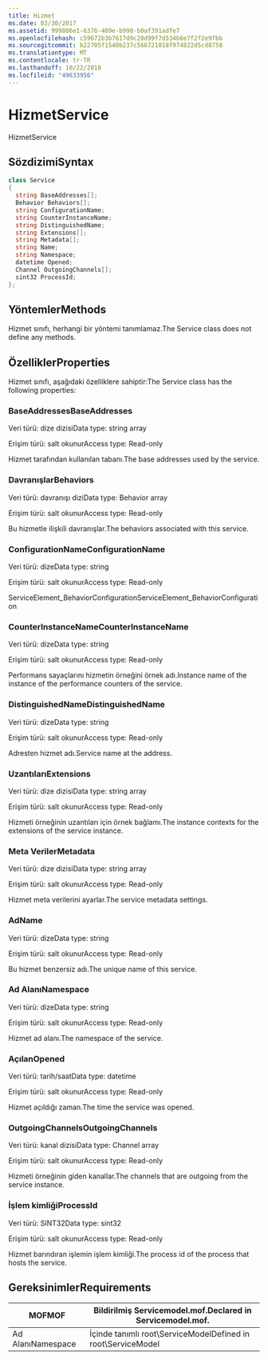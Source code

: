 ```yaml
---
title: Hizmet
ms.date: 03/30/2017
ms.assetid: 999806e1-6376-409e-b998-b0af391adfe7
ms.openlocfilehash: c59672b3b7617d9c28d99f7d534b6e7f2f2e9fbb
ms.sourcegitcommit: b22705f1540b237c566721018f974822d5cd8758
ms.translationtype: MT
ms.contentlocale: tr-TR
ms.lasthandoff: 10/22/2018
ms.locfileid: "49633956"
---
```

# <a name="service"></a><span data-ttu-id="6bae8-102">Hizmet</span><span class="sxs-lookup"><span data-stu-id="6bae8-102">Service</span></span>
<span data-ttu-id="6bae8-103">Hizmet</span><span class="sxs-lookup"><span data-stu-id="6bae8-103">Service</span></span>  
  
## <a name="syntax"></a><span data-ttu-id="6bae8-104">Sözdizimi</span><span class="sxs-lookup"><span data-stu-id="6bae8-104">Syntax</span></span>  
  
```csharp
class Service  
{  
  string BaseAddresses[];  
  Behavior Behaviors[];  
  string ConfigurationName;  
  string CounterInstanceName;  
  string DistinguishedName;  
  string Extensions[];  
  string Metadata[];  
  string Name;  
  string Namespace;  
  datetime Opened;  
  Channel OutgoingChannels[];  
  sint32 ProcessId;  
};  
```  
  
## <a name="methods"></a><span data-ttu-id="6bae8-105">Yöntemler</span><span class="sxs-lookup"><span data-stu-id="6bae8-105">Methods</span></span>  
 <span data-ttu-id="6bae8-106">Hizmet sınıfı, herhangi bir yöntemi tanımlamaz.</span><span class="sxs-lookup"><span data-stu-id="6bae8-106">The Service class does not define any methods.</span></span>  
  
## <a name="properties"></a><span data-ttu-id="6bae8-107">Özellikler</span><span class="sxs-lookup"><span data-stu-id="6bae8-107">Properties</span></span>  
 <span data-ttu-id="6bae8-108">Hizmet sınıfı, aşağıdaki özelliklere sahiptir:</span><span class="sxs-lookup"><span data-stu-id="6bae8-108">The Service class has the following properties:</span></span>  
  
### <a name="baseaddresses"></a><span data-ttu-id="6bae8-109">BaseAddresses</span><span class="sxs-lookup"><span data-stu-id="6bae8-109">BaseAddresses</span></span>  
 <span data-ttu-id="6bae8-110">Veri türü: dize dizisi</span><span class="sxs-lookup"><span data-stu-id="6bae8-110">Data type: string array</span></span>  
  
 <span data-ttu-id="6bae8-111">Erişim türü: salt okunur</span><span class="sxs-lookup"><span data-stu-id="6bae8-111">Access type: Read-only</span></span>  
  
 <span data-ttu-id="6bae8-112">Hizmet tarafından kullanılan tabanı.</span><span class="sxs-lookup"><span data-stu-id="6bae8-112">The base addresses used by the service.</span></span>  
  
### <a name="behaviors"></a><span data-ttu-id="6bae8-113">Davranışlar</span><span class="sxs-lookup"><span data-stu-id="6bae8-113">Behaviors</span></span>  
 <span data-ttu-id="6bae8-114">Veri türü: davranışı dizi</span><span class="sxs-lookup"><span data-stu-id="6bae8-114">Data type: Behavior array</span></span>  
  
 <span data-ttu-id="6bae8-115">Erişim türü: salt okunur</span><span class="sxs-lookup"><span data-stu-id="6bae8-115">Access type: Read-only</span></span>  
  
 <span data-ttu-id="6bae8-116">Bu hizmetle ilişkili davranışlar.</span><span class="sxs-lookup"><span data-stu-id="6bae8-116">The behaviors associated with this service.</span></span>  
  
### <a name="configurationname"></a><span data-ttu-id="6bae8-117">ConfigurationName</span><span class="sxs-lookup"><span data-stu-id="6bae8-117">ConfigurationName</span></span>  
 <span data-ttu-id="6bae8-118">Veri türü: dize</span><span class="sxs-lookup"><span data-stu-id="6bae8-118">Data type: string</span></span>  
  
 <span data-ttu-id="6bae8-119">Erişim türü: salt okunur</span><span class="sxs-lookup"><span data-stu-id="6bae8-119">Access type: Read-only</span></span>  
  
 <span data-ttu-id="6bae8-120">ServiceElement_BehaviorConfiguration</span><span class="sxs-lookup"><span data-stu-id="6bae8-120">ServiceElement_BehaviorConfiguration</span></span>  
  
### <a name="counterinstancename"></a><span data-ttu-id="6bae8-121">CounterInstanceName</span><span class="sxs-lookup"><span data-stu-id="6bae8-121">CounterInstanceName</span></span>  
 <span data-ttu-id="6bae8-122">Veri türü: dize</span><span class="sxs-lookup"><span data-stu-id="6bae8-122">Data type: string</span></span>  
  
 <span data-ttu-id="6bae8-123">Erişim türü: salt okunur</span><span class="sxs-lookup"><span data-stu-id="6bae8-123">Access type: Read-only</span></span>  
  
 <span data-ttu-id="6bae8-124">Performans sayaçlarını hizmetin örneğini örnek adı.</span><span class="sxs-lookup"><span data-stu-id="6bae8-124">Instance name of the instance of the performance counters of the service.</span></span>  
  
### <a name="distinguishedname"></a><span data-ttu-id="6bae8-125">DistinguishedName</span><span class="sxs-lookup"><span data-stu-id="6bae8-125">DistinguishedName</span></span>  
 <span data-ttu-id="6bae8-126">Veri türü: dize</span><span class="sxs-lookup"><span data-stu-id="6bae8-126">Data type: string</span></span>  
  
 <span data-ttu-id="6bae8-127">Erişim türü: salt okunur</span><span class="sxs-lookup"><span data-stu-id="6bae8-127">Access type: Read-only</span></span>  
  
 <span data-ttu-id="6bae8-128">Adresten hizmet adı.</span><span class="sxs-lookup"><span data-stu-id="6bae8-128">Service name at the address.</span></span>  
  
### <a name="extensions"></a><span data-ttu-id="6bae8-129">Uzantıları</span><span class="sxs-lookup"><span data-stu-id="6bae8-129">Extensions</span></span>  
 <span data-ttu-id="6bae8-130">Veri türü: dize dizisi</span><span class="sxs-lookup"><span data-stu-id="6bae8-130">Data type: string array</span></span>  
  
 <span data-ttu-id="6bae8-131">Erişim türü: salt okunur</span><span class="sxs-lookup"><span data-stu-id="6bae8-131">Access type: Read-only</span></span>  
  
 <span data-ttu-id="6bae8-132">Hizmeti örneğinin uzantıları için örnek bağlamı.</span><span class="sxs-lookup"><span data-stu-id="6bae8-132">The instance contexts for the extensions of the service instance.</span></span>  
  
### <a name="metadata"></a><span data-ttu-id="6bae8-133">Meta Veriler</span><span class="sxs-lookup"><span data-stu-id="6bae8-133">Metadata</span></span>  
 <span data-ttu-id="6bae8-134">Veri türü: dize dizisi</span><span class="sxs-lookup"><span data-stu-id="6bae8-134">Data type: string array</span></span>  
  
 <span data-ttu-id="6bae8-135">Erişim türü: salt okunur</span><span class="sxs-lookup"><span data-stu-id="6bae8-135">Access type: Read-only</span></span>  
  
 <span data-ttu-id="6bae8-136">Hizmet meta verilerini ayarlar.</span><span class="sxs-lookup"><span data-stu-id="6bae8-136">The service metadata settings.</span></span>  
  
### <a name="name"></a><span data-ttu-id="6bae8-137">Ad</span><span class="sxs-lookup"><span data-stu-id="6bae8-137">Name</span></span>  
 <span data-ttu-id="6bae8-138">Veri türü: dize</span><span class="sxs-lookup"><span data-stu-id="6bae8-138">Data type: string</span></span>  
  
 <span data-ttu-id="6bae8-139">Erişim türü: salt okunur</span><span class="sxs-lookup"><span data-stu-id="6bae8-139">Access type: Read-only</span></span>  
  
 <span data-ttu-id="6bae8-140">Bu hizmet benzersiz adı.</span><span class="sxs-lookup"><span data-stu-id="6bae8-140">The unique name of this service.</span></span>  
  
### <a name="namespace"></a><span data-ttu-id="6bae8-141">Ad Alanı</span><span class="sxs-lookup"><span data-stu-id="6bae8-141">Namespace</span></span>  
 <span data-ttu-id="6bae8-142">Veri türü: dize</span><span class="sxs-lookup"><span data-stu-id="6bae8-142">Data type: string</span></span>  
  
 <span data-ttu-id="6bae8-143">Erişim türü: salt okunur</span><span class="sxs-lookup"><span data-stu-id="6bae8-143">Access type: Read-only</span></span>  
  
 <span data-ttu-id="6bae8-144">Hizmet ad alanı.</span><span class="sxs-lookup"><span data-stu-id="6bae8-144">The namespace of the service.</span></span>  
  
### <a name="opened"></a><span data-ttu-id="6bae8-145">Açılan</span><span class="sxs-lookup"><span data-stu-id="6bae8-145">Opened</span></span>  
 <span data-ttu-id="6bae8-146">Veri türü: tarih/saat</span><span class="sxs-lookup"><span data-stu-id="6bae8-146">Data type: datetime</span></span>  
  
 <span data-ttu-id="6bae8-147">Erişim türü: salt okunur</span><span class="sxs-lookup"><span data-stu-id="6bae8-147">Access type: Read-only</span></span>  
  
 <span data-ttu-id="6bae8-148">Hizmet açıldığı zaman.</span><span class="sxs-lookup"><span data-stu-id="6bae8-148">The time the service was opened.</span></span>  
  
### <a name="outgoingchannels"></a><span data-ttu-id="6bae8-149">OutgoingChannels</span><span class="sxs-lookup"><span data-stu-id="6bae8-149">OutgoingChannels</span></span>  
 <span data-ttu-id="6bae8-150">Veri türü: kanal dizisi</span><span class="sxs-lookup"><span data-stu-id="6bae8-150">Data type: Channel array</span></span>  
  
 <span data-ttu-id="6bae8-151">Erişim türü: salt okunur</span><span class="sxs-lookup"><span data-stu-id="6bae8-151">Access type: Read-only</span></span>  
  
 <span data-ttu-id="6bae8-152">Hizmeti örneğinin giden kanallar.</span><span class="sxs-lookup"><span data-stu-id="6bae8-152">The channels that are outgoing from the service instance.</span></span>  
  
### <a name="processid"></a><span data-ttu-id="6bae8-153">İşlem kimliği</span><span class="sxs-lookup"><span data-stu-id="6bae8-153">ProcessId</span></span>  
 <span data-ttu-id="6bae8-154">Veri türü: SINT32</span><span class="sxs-lookup"><span data-stu-id="6bae8-154">Data type: sint32</span></span>  
  
 <span data-ttu-id="6bae8-155">Erişim türü: salt okunur</span><span class="sxs-lookup"><span data-stu-id="6bae8-155">Access type: Read-only</span></span>  
  
 <span data-ttu-id="6bae8-156">Hizmet barındıran işlemin işlem kimliği.</span><span class="sxs-lookup"><span data-stu-id="6bae8-156">The process id of the process that hosts the service.</span></span>  
  
## <a name="requirements"></a><span data-ttu-id="6bae8-157">Gereksinimler</span><span class="sxs-lookup"><span data-stu-id="6bae8-157">Requirements</span></span>  
  
|<span data-ttu-id="6bae8-158">MOF</span><span class="sxs-lookup"><span data-stu-id="6bae8-158">MOF</span></span>|<span data-ttu-id="6bae8-159">Bildirilmiş Servicemodel.mof.</span><span class="sxs-lookup"><span data-stu-id="6bae8-159">Declared in Servicemodel.mof.</span></span>|  
|---------|-----------------------------------|  
|<span data-ttu-id="6bae8-160">Ad Alanı</span><span class="sxs-lookup"><span data-stu-id="6bae8-160">Namespace</span></span>|<span data-ttu-id="6bae8-161">İçinde tanımlı root\ServiceModel</span><span class="sxs-lookup"><span data-stu-id="6bae8-161">Defined in root\ServiceModel</span></span>|
